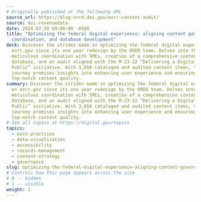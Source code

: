 ```yaml
---
# Originally published at the following URL
source_url: https://blog-nrrd.doi.gov/onrr-content-audit/
source: doi-revenuedata
date: 2024-02-20 09:00:00 -0500
title: "Optimizing the federal digital experience: aligning content governance,
  coordination, and database development"
deck: Discover the strides made in optimizing the federal digital experience on
  onrr.gov since its one year redesign by the ODDD team. Delves into the
  meticulous coordination with SMEs, creation of a comprehensive content
  database, and an audit aligned with the M-23-22 “Delivering a Digital First
  Public” initiative. With 3,850 cataloged and audited content items, this
  journey promises insights into enhancing user experience and ensuring
  top-notch content quality.
summary: Discover the strides made in optimizing the federal digital experience
  on onrr.gov since its one year redesign by the ODDD team. Delves into the
  meticulous coordination with SMEs, creation of a comprehensive content
  database, and an audit aligned with the M-23-22 “Delivering a Digital First
  Public” initiative. With 3,850 cataloged and audited content items, this
  journey promises insights into enhancing user experience and ensuring
  top-notch content quality.
# See all topics at https://digital.gov/topics
topics:
  - best-practices
  - data-visualization
  - accessibility
  - records-management
  - content-strategy
  - governance
slug: optimizing-the-federal-digital-experience-aligning-content-governance-coordination-and-database-development
# Controls how this page appears across the site
# 0 -- hidden
# 1 -- visible
weight: 1
---
```

